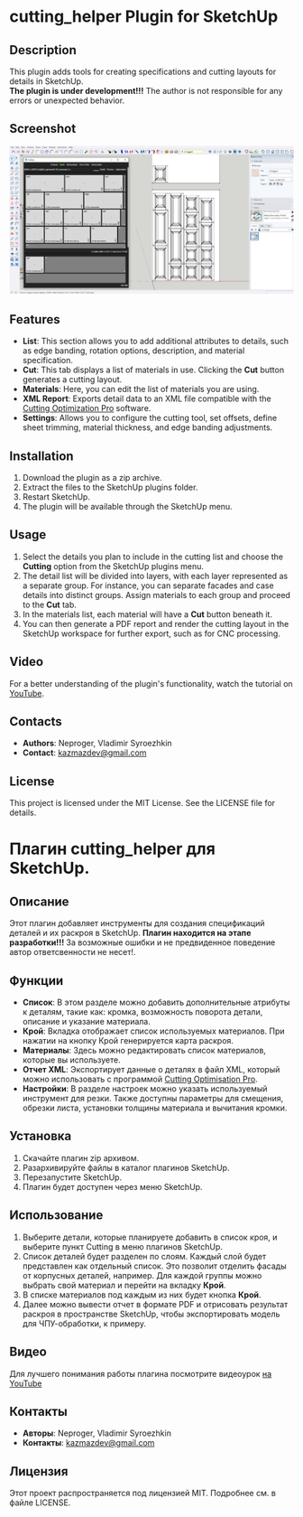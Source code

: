 # cutting_helper Plugin for SketchUp

## Description
This plugin adds tools for creating specifications and cutting layouts for details in SketchUp.  
**The plugin is under development!!!** The author is not responsible for any errors or unexpected behavior.

## Screenshot
![Screenshot](Screenshot.png)

## Features
- **List**: This section allows you to add additional attributes to details, such as edge banding, rotation options, description, and material specification.
- **Cut**: This tab displays a list of materials in use. Clicking the **Cut** button generates a cutting layout.
- **Materials**: Here, you can edit the list of materials you are using.
- **XML Report**: Exports detail data to an XML file compatible with the [Cutting Optimization Pro](https://www.optimalprograms.com/cutting-optimization/) software.
- **Settings**: Allows you to configure the cutting tool, set offsets, define sheet trimming, material thickness, and edge banding adjustments.

## Installation
1. Download the plugin as a zip archive.
2. Extract the files to the SketchUp plugins folder.
3. Restart SketchUp.
4. The plugin will be available through the SketchUp menu.

## Usage
1. Select the details you plan to include in the cutting list and choose the **Cutting** option from the SketchUp plugins menu.
2. The detail list will be divided into layers, with each layer represented as a separate group. For instance, you can separate facades and case details into distinct groups. Assign materials to each group and proceed to the **Cut** tab.
3. In the materials list, each material will have a **Cut** button beneath it.
4. You can then generate a PDF report and render the cutting layout in the SketchUp workspace for further export, such as for CNC processing.

## Video
For a better understanding of the plugin's functionality, watch the tutorial on [YouTube](https://www.youtube.com/watch?v=RM_MeVCtCq8).

## Contacts
- **Authors**: Neproger, Vladimir Syroezhkin
- **Contact**: kazmazdev@gmail.com

## License
This project is licensed under the MIT License. See the LICENSE file for details.

# Плагин cutting_helper для SketchUp.

## Описание
Этот плагин добавляет инструменты для создания спецификаций деталей и их раскроя в SketchUp.
**Плагин находится на этапе разработки!!!** За возможные ошибки и не предвиденное поведение автор ответсвенности не несет!.

## Функции
- **Список**: В этом разделе можно добавить дополнительные атрибуты к деталям, такие как: кромка, возможность поворота детали, описание и указание материала.
- **Крой**: Вкладка отображает список используемых материалов. При нажатии на кнопку Крой генерируется карта раскроя.
- **Материалы**: Здесь можно редактировать список материалов, которые вы используете.
- **Отчет XML**: Экспортирует данные о деталях в файл XML, который можно использовать с программой [Cutting Optimisation Pro](https://www.optimalprograms.com/cutting-optimization/).
- **Настройки**: В разделе настроек можно указать используемый инструмент для резки. Также доступны параметры для смещения, обрезки листа, установки толщины материала и вычитания кромки. 

## Установка
1. Скачайте плагин zip архивом.
2. Разархивируйте файлы в каталог плагинов SketchUp.
3. Перезапустите SketchUp.
4. Плагин будет доступен через меню SketchUp.

## Использование
1. Выберите детали, которые планируете добавить в список кроя, и выберите пункт Cutting в меню плагинов SketchUp.
2. Список деталей будет разделен по слоям. Каждый слой будет представлен как отдельный список. Это позволит отделить фасады от корпусных деталей, например. Для каждой группы можно выбрать свой материал и перейти на вкладку **Крой**.
3. В списке материалов под каждым из них будет кнопка **Крой**.
4. Далее можно вывести отчет в формате PDF и отрисовать результат раскроя в пространстве SketchUp, чтобы экспортировать модель для ЧПУ-обработки, к примеру.

## Видео
Для лучшего понимания работы плагина посмотрите видеоурок [на YouTube](https://www.youtube.com/watch?v=RM_MeVCtCq8)

## Контакты
- **Авторы**: Neproger, Vladimir Syroezhkin
- **Контакты**: kazmazdev@gmail.com

## Лицензия
Этот проект распространяется под лицензией MIT. Подробнее см. в файле LICENSE.
